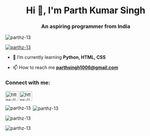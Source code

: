 <h1 align="center">Hi 👋, I'm Parth Kumar Singh</h1>
<h3 align="center">An aspiring programmer from India</h3>

<p align="left"> <img src="https://komarev.com/ghpvc/?username=parthz-13&label=Profile%20views&color=0e75b6&style=flat" alt="parthz-13" /> </p>

<p align="left"> <a href="https://github.com/ryo-ma/github-profile-trophy"><img src="https://github-profile-trophy.vercel.app/?username=parthz-13" alt="parthz-13" /></a> </p>

- 🌱 I’m currently learning **Python, HTML, CSS**

- 📫 How to reach me **parthsingh1006@gmail.com**

<h3 align="left">Connect with me:</h3>
<p align="left">
<a href="https://instagram.com/https://www.instagram.com/parth.singh__/" target="blank"><img align="center" src="https://raw.githubusercontent.com/rahuldkjain/github-profile-readme-generator/master/src/images/icons/Social/instagram.svg" alt="https://www.instagram.com/parth.singh__/" height="30" width="40" /></a>
<a href="https://www.hackerrank.com/https://www.hackerrank.com/profile/parthz" target="blank"><img align="center" src="https://raw.githubusercontent.com/rahuldkjain/github-profile-readme-generator/master/src/images/icons/Social/hackerrank.svg" alt="https://www.hackerrank.com/profile/parthz" height="30" width="40" /></a>
</p>

<p><img align="left" src="https://github-readme-stats.vercel.app/api/top-langs?username=parthz-13&show_icons=true&locale=en&layout=compact" alt="parthz-13" /></p>

<p>&nbsp;<img align="center" src="https://github-readme-stats.vercel.app/api?username=parthz-13&show_icons=true&locale=en" alt="parthz-13" /></p>

<p><img align="center" src="https://github-readme-streak-stats.herokuapp.com/?user=parthz-13&" alt="parthz-13" /></p>

<p><img align="center" src="https://holopin.me/parthz13" alt="parthz-13" /></p>
